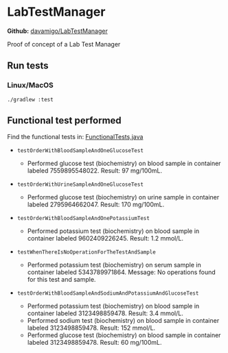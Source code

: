 # LabTestManager

**Github:** [davamigo/LabTestManager](https://github.com/davamigo/LabTestManager)

Proof of concept of a Lab Test Manager

## Run tests

### Linux/MacOS

```shell
./gradlew :test
```

## Functional test performed

Find the functional tests in: [FunctionalTests,java](./src/test/java/com/davamigo/lis/functionaltests/FunctionalTests.java)

- `testOrderWithBloodSampleAndOneGlucoseTest`
    - Performed glucose test (biochemistry) on blood sample in container labeled 7559895548022. Result: 97 mg/100mL.

- `testOrderWithUrineSampleAndOneGlucoseTest`
  - Performed glucose test (biochemistry) on urine sample in container labeled 2795964662047. Result: 170 mg/100mL.

- `testOrderWithBloodSampleAndOnePotassiumTest`
  - Performed potassium test (biochemistry) on blood sample in container labeled 9602409226245. Result: 1.2 mmol/L.

- `testWhenThereIsNoOperationForTheTestAndSample`
  - Performed potassium test (biochemistry) on serum sample in container labeled 5343789971864. Message: No operations found for this test and sample.

- `testOrderWithBloodSampleAndSodiumAndPotassiumAndGlucoseTest`
  - Performed potassium test (biochemistry) on blood sample in container labeled 3123498859478. Result: 3.4 mmol/L.
  - Performed sodium test (biochemistry) on blood sample in container labeled 3123498859478. Result: 152 mmol/L.
  - Performed glucose test (biochemistry) on blood sample in container labeled 3123498859478. Result: 60 mg/100mL.
